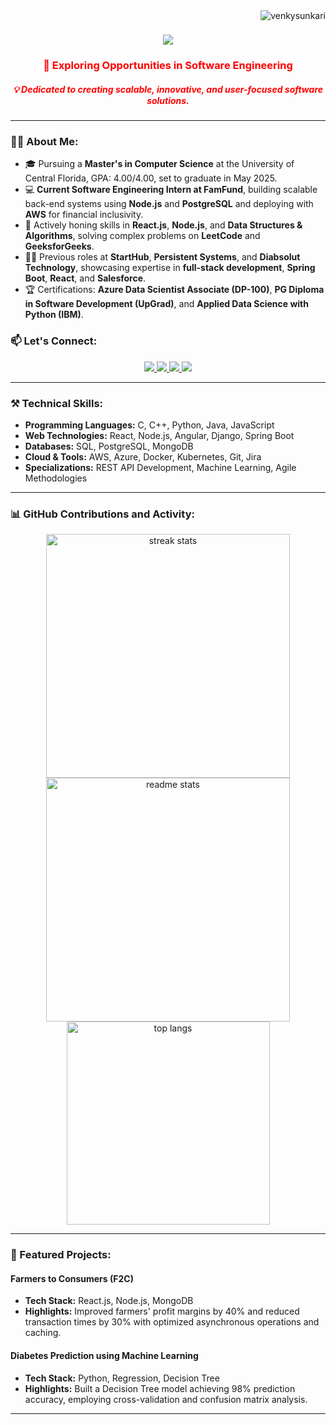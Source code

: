<img align="right" src="https://komarev.com/ghpvc/?username=venkysunkari&label=Profile%20views&color=0e75b6&style=flat" alt="venkysunkari" />

<h1 align="center">
    <img src="https://readme-typing-svg.herokuapp.com/?font=Righteous&size=35&center=true&vCenter=true&width=500&height=70&duration=4000&lines=Hi+There!+👋;+I'm+Venkataramana+Sunkari;" />
</h1>

<h3 align="center" style="color: red;">🚀 Exploring Opportunities in Software Engineering</h3>
<h5 align="center" style="color: red;">💡 Dedicated to creating scalable, innovative, and user-focused software solutions.</h5>

---

### 👨‍💻 About Me:
- 🎓 Pursuing a **Master's in Computer Science** at the University of Central Florida, GPA: 4.00/4.00, set to graduate in May 2025.
- 💻 **Current Software Engineering Intern at FamFund**, building scalable back-end systems using **Node.js** and **PostgreSQL** and deploying with **AWS** for financial inclusivity.
- 🌱 Actively honing skills in **React.js**, **Node.js**, and **Data Structures & Algorithms**, solving complex problems on **LeetCode** and **GeeksforGeeks**.
- 👨‍💻 Previous roles at **StartHub**, **Persistent Systems**, and **Diabsolut Technology**, showcasing expertise in **full-stack development**, **Spring Boot**, **React**, and **Salesforce**.
- 🏆 Certifications: **Azure Data Scientist Associate (DP-100)**, **PG Diploma in Software Development (UpGrad)**, and **Applied Data Science with Python (IBM)**.
### 📫 Let's Connect:

<div align="center"> 
  <a href="mailto:venkysunkari549@gmail.com">
    <img src="https://img.shields.io/badge/Gmail-333333?style=for-the-badge&logo=gmail&logoColor=red" />
  </a>
  <a href="https://www.linkedin.com/in/venkataramana-s/">
    <img src="https://img.shields.io/badge/LinkedIn-0077B5?style=for-the-badge&logo=linkedin&logoColor=white" />
  </a>
  <a href="https://github.com/venkysunkari">
     <img src="https://img.shields.io/badge/GitHub-181717?style=for-the-badge&logo=github&logoColor=white" />
  </a>
  <a href="https://venkysunkari.github.io">
     <img src="https://img.shields.io/badge/Portfolio-4CAF50?style=for-the-badge&logo=google-chrome&logoColor=white" />
  </a>
</div>

---
### ⚒️ Technical Skills:
- **Programming Languages:** C, C++, Python, Java, JavaScript
- **Web Technologies:** React, Node.js, Angular, Django, Spring Boot
- **Databases:** SQL, PostgreSQL, MongoDB
- **Cloud & Tools:** AWS, Azure, Docker, Kubernetes, Git, Jira
- **Specializations:** REST API Development, Machine Learning, Agile Methodologies
---

### 📊 GitHub Contributions and Activity:

<div align="center">
  <img width=390 src="https://github-readme-streak-stats-salesp07.vercel.app/?user=venkysunkari&count_private=true&theme=react&border_radius=10" alt="streak stats"/>
  <img width=390 src="https://github-readme-stats-salesp07.vercel.app/api?username=venkysunkari&count_private=true&show_icons=true&theme=react&rank_icon=github&border_radius=10" alt="readme stats" />
  <br/>
  <img width=325 align="center" src="https://github-readme-stats-salesp07.vercel.app/api/top-langs/?username=venkysunkari&hide=HTML&langs_count=8&layout=compact&theme=react&border_radius=10&size_weight=0.5&count_weight=0.5&exclude_repo=github-readme-stats" alt="top langs" />
</div>

---
### 🌟 Featured Projects:
#### **Farmers to Consumers (F2C)**
- **Tech Stack:** React.js, Node.js, MongoDB
- **Highlights:** Improved farmers' profit margins by 40% and reduced transaction times by 30% with optimized asynchronous operations and caching.
#### **Diabetes Prediction using Machine Learning**
- **Tech Stack:** Python, Regression, Decision Tree
- **Highlights:** Built a Decision Tree model achieving 98% prediction accuracy, employing cross-validation and confusion matrix analysis.
---
